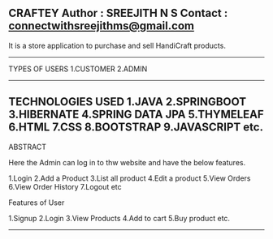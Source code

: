 CRAFTEY
Author : SREEJITH N S
Contact : connectwithsreejithms@gmail.com
------------------------------------------------------------------
It is a store application to purchase and sell HandiCraft products.

------------------------------------------------------------------
TYPES OF USERS
1.CUSTOMER
2.ADMIN

------------------------------------------------------------------
TECHNOLOGIES USED
1.JAVA
2.SPRINGBOOT
3.HIBERNATE
4.SPRING DATA JPA
5.THYMELEAF
6.HTML
7.CSS
8.BOOTSTRAP
9.JAVASCRIPT etc.
------------------------------------------------------------------
ABSTRACT

Here the Admin can log in to thw website and have the below features.

1.Login
2.Add a Product
3.List all product
4.Edit a product
5.View Orders
6.View Order History
7.Logout etc

Features of User

1.Signup
2.Login
3.View Products
4.Add to cart
5.Buy product etc.

------------------------------------------------------------------



